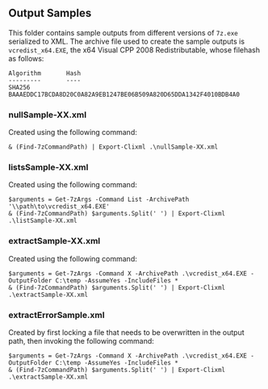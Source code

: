 ## Output Samples

This folder contains sample outputs from different versions of `7z.exe` serialized to XML.  The archive file used to create the sample outputs is `vcredist_x64.EXE`, the x64 Visual CPP 2008 Redistributable, whose filehash as follows:

    Algorithm       Hash                                                                
    ---------       ----                                                                
    SHA256          BAAAEDDC17BCDA8D20C0A82A9EB1247BE06B509A820D65DDA1342F4010BDB4A0    

### nullSample-XX.xml

Created using the following command:

	& (Find-7zCommandPath) | Export-Clixml .\nullSample-XX.xml

### listsSample-XX.xml

Created using the following command:

    $arguments = Get-7zArgs -Command List -ArchivePath '\\path\to\vcredist_x64.EXE'
	& (Find-7zCommandPath) $arguments.Split(' ') | Export-Clixml .\listSample-XX.xml


### extractSample-XX.xml

Created using the following command:

	$arguments = Get-7zArgs -Command X -ArchivePath .\vcredist_x64.EXE -OutputFolder C:\temp -AssumeYes -IncludeFiles *
	& (Find-7zCommandPath) $arguments.Split(' ') | Export-Clixml .\extractSample-XX.xml
	
### extractErrorSample.xml

Created by first locking a file that needs to be overwritten in the output path, then invoking the following command:

	$arguments = Get-7zArgs -Command X -ArchivePath .\vcredist_x64.EXE -OutputFolder C:\temp -AssumeYes -IncludeFiles *
	& (Find-7zCommandPath) $arguments.Split(' ') | Export-Clixml .\extractSample-XX.xml